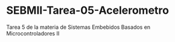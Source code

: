 # SEBMII-Tarea-05-Acelerometro
Tarea 5 de la materia de Sistemas Embebidos Basados en Microcontroladores II
